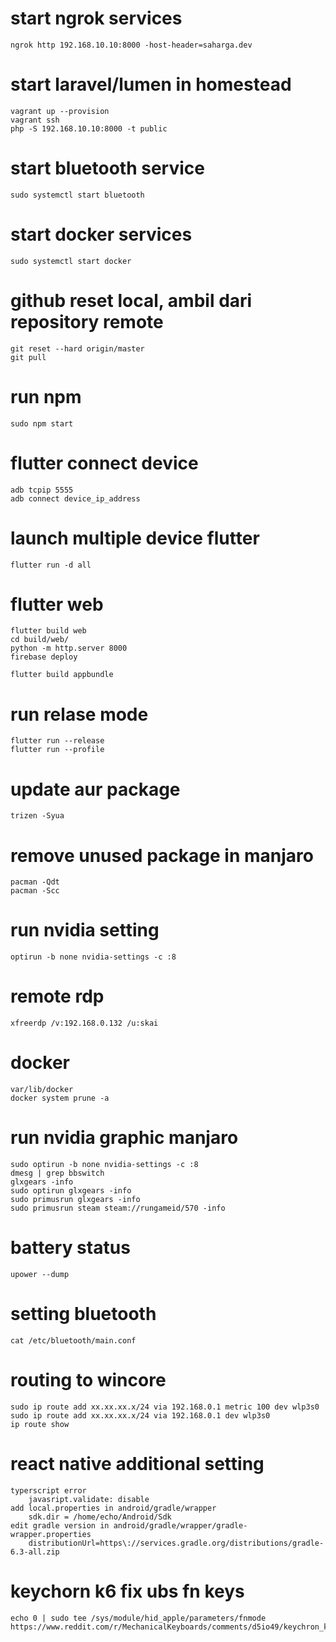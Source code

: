 # start ngrok services
    ngrok http 192.168.10.10:8000 -host-header=saharga.dev

# start laravel/lumen in homestead
    vagrant up --provision
    vagrant ssh
    php -S 192.168.10.10:8000 -t public

# start bluetooth service
    sudo systemctl start bluetooth

# start docker services
    sudo systemctl start docker

# github reset local, ambil dari repository remote
    git reset --hard origin/master
    git pull

# run npm
    sudo npm start

# flutter connect device
    adb tcpip 5555
    adb connect device_ip_address

# launch multiple device flutter
    flutter run -d all

# flutter web
    flutter build web
    cd build/web/
    python -m http.server 8000
    firebase deploy

    flutter build appbundle

# run relase mode
    flutter run --release
    flutter run --profile

# update aur package
    trizen -Syua

# remove unused package in manjaro
    pacman -Qdt
    pacman -Scc

# run nvidia setting
    optirun -b none nvidia-settings -c :8

# remote rdp
    xfreerdp /v:192.168.0.132 /u:skai

# docker
    var/lib/docker
    docker system prune -a

# run nvidia graphic manjaro
    sudo optirun -b none nvidia-settings -c :8
    dmesg | grep bbswitch
    glxgears -info
    sudo optirun glxgears -info
    sudo primusrun glxgears -info
    sudo primusrun steam steam://rungameid/570 -info

# battery status
    upower --dump

# setting bluetooth
    cat /etc/bluetooth/main.conf

# routing to wincore
    sudo ip route add xx.xx.xx.x/24 via 192.168.0.1 metric 100 dev wlp3s0
    sudo ip route add xx.xx.xx.x/24 via 192.168.0.1 dev wlp3s0
    ip route show

# react native additional setting
    typerscript error
        javasript.validate: disable
    add local.properties in android/gradle/wrapper
        sdk.dir = /home/echo/Android/Sdk
    edit gradle version in android/gradle/wrapper/gradle-wrapper.properties
        distributionUrl=https\://services.gradle.org/distributions/gradle-6.3-all.zip

# keychorn k6 fix ubs fn keys
    echo 0 | sudo tee /sys/module/hid_apple/parameters/fnmode
    https://www.reddit.com/r/MechanicalKeyboards/comments/d5io49/keychron_k2_f_keys_dont_work_w_linux_help/
